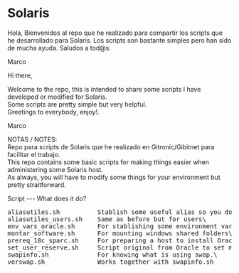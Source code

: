 # Solaris

Hola,
Bienvenidos al repo que he realizado para compartir los scripts que he desarrollado para Solaris.
Los scripts son bastante simples pero han sido de mucha ayuda.
Saludos a tod@s.

Marco

Hi there,

Welcome to the repo, this is intended to share some scripts I have developed or modified for Solaris.\
Some scripts are pretty simple but very helpful.\
Greetings to everybody, enjoy!.

Marco


NOTAS / NOTES:\
Repo para scripts de Solaris que he realizado en Gitronic/Gibitnet para facilitar el trabajo.\
This repo contains some basic scripts for making things easier when administering some Solaris host.\
As always, you will have to modify some things for your environment but pretty straitforward.

Script --- What does it do?

<pre>
aliasutiles.sh          Stablish some useful alias so you don't have to type a lot\
aliasutiles_users.sh    Same as before but for users\
env_vars_oracle.sh      For stablishing some environment variables when installing Oracle Database\
montar_software.sh      For mounting windows shared folders\
prereq_18c_sparc.sh     For preparing a host to install Oracle DB version 18c\
set_user_reserve.sh     Script original from Oracle to set memory in Solaris hosts.\
swapinfo.sh             For knowing what is using swap.\
verswap.sh              Works together with swapinfo.sh
</pre>
